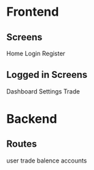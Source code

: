 # Frontend

## Screens
Home
Login
Register

## Logged in Screens
Dashboard
Settings
Trade

# Backend

## Routes
user
trade
balence
accounts